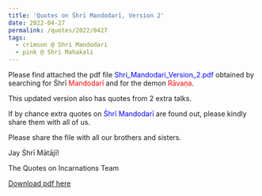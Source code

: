 ```yaml
---
title: 'Quotes on Śhrī Mandodarī, Version 2'
date: 2022-04-27
permalink: /quotes/2022/0427
tags:
  - crimson @ Shri Mandodari
  - pink @ Shri Mahakali
---
```


Please find attached the pdf file <font color="blue">Shri_Mandodari_Version_2.pdf</font> obtained by searching for Śhrī <font color="red">Mandodarī</font> and for the demon <font color="red">Rāvaṇa</font>.    

This updated version also has quotes from 2 extra talks.

If by chance extra quotes on <font color="blue">Śhrī Mandodarī</font> are found out, please kindly share them with all of us.  

Please share the file with all our brothers and sisters.  

Jay Śhrī Mātājī!  

The Quotes on Incarnations Team  

[Download pdf here](http://seven-teams.github.io/files/Shri_Manadodari_Version_2.pdf)